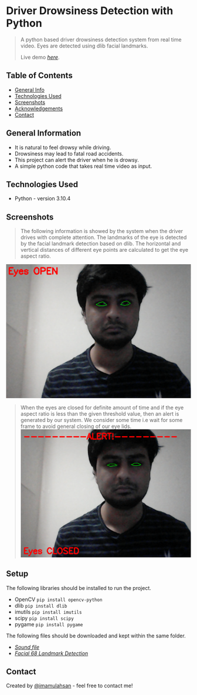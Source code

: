 # Driver Drowsiness Detection with Python
> A python based driver drowsiness detection system from real time video. Eyes are detected using dlib facial landmarks. 
>
> Live demo [_here_](https://www.youtube.com).

## Table of Contents
* [General Info](#general-information)
* [Technologies Used](#technologies-used)
* [Screenshots](#screenshots)
* [Acknowledgements](#acknowledgements)
* [Contact](#contact)

## General Information
- It is natural to feel drowsy while driving.
- Drowsiness may lead to fatal road accidents.
- This project can alert the driver when he is drowsy.
- A simple python code that takes real time video as input.

## Technologies Used
- Python - version 3.10.4

## Screenshots
> The following information is showed by the system when the driver drives with complete attention. The landmarks of the eye is detected by the facial landmark detection based on dlib. The horizontal and vertical distances of different eye points are calculated to get the eye aspect ratio. 
>
![Example screenshot](https://github.com/imamulahsan/drowsiness_detection/blob/main/snapshot1.png)
> When the eyes are closed for definite amount of time and if the eye aspect ratio is less than the given threshold value, then an alert is generated by our system. We consider some time i.e wait for some frame to avoid general closing of our eye lids.
![Example screenshot](https://github.com/imamulahsan/drowsiness_detection/blob/main/snapshot2.png)


## Setup
The following libraries should be installed to run the project.
- OpenCV `pip install opencv-python`
- dlib `pip install dlib`
- imutils `pip install imutils`
- scipy `pip install scipy`
- pygame `pip install pygame`

The following files should be downloaded and kept within the same folder.
- [_Sound file_](https://github.com/imamulahsan/drowsiness_detection/blob/main/sound.mp3)
- [_Facial 68 Landmark Detection_](https://github.com/imamulahsan/drowsiness_detection/blob/main/shape_predictor_68_face_landmarks.dat)


## Contact
Created by [@imamulahsan](https://www.youtube.com) - feel free to contact me!
